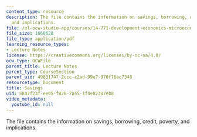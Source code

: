 ```yaml
---
content_type: resource
description: The file contains the information on savings, borrowing, credit, poverty,
  and implications.
file: /ol-ocw-studio-app/courses/14-771-development-economics-microeconomic-issues-and-policy-models-fall-2008/58a7f23fee05f8267a551f4e82307eb8_lec23.pdf
file_size: 1660628
file_type: application/pdf
learning_resource_types:
- Lecture Notes
license: https://creativecommons.org/licenses/by-nc-sa/4.0/
ocw_type: OCWFile
parent_title: Lecture Notes
parent_type: CourseSection
parent_uid: 49831747-2ccc-c2ad-99e7-970f76ec7348
resourcetype: Document
title: Savings
uid: 58a7f23f-ee05-f826-7a55-1f4e82307eb8
video_metadata:
  youtube_id: null
---
```

The file contains the information on savings, borrowing, credit, poverty, and implications.